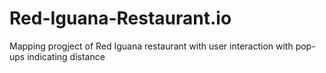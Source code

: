 # Red-Iguana-Restaurant.io
Mapping progject of Red Iguana restaurant with user interaction with pop-ups indicating distance
